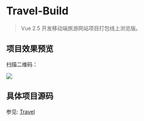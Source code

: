 # Travel-Build
> Vue 2.5 开发移动端旅游网站项目打包线上浏览版。

## 项目效果预览
扫描二维码：

![](https://img-1257191344.cos.ap-chengdu.myqcloud.com/%E6%97%85%E6%B8%B8%E7%BD%91%E4%BA%8C%E7%BB%B4%E7%A0%81.png)

## 具体项目源码
参见: [Travel](https://github.com/evenyao/Travel)

